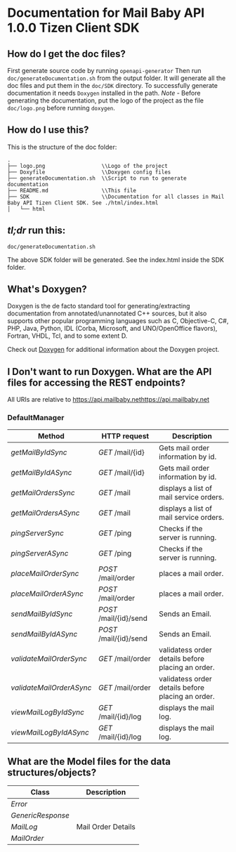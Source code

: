 # Documentation for Mail Baby API 1.0.0 Tizen Client SDK

## How do I get the doc files?
First generate source code by running `openapi-generator`
Then run `doc/generateDocumentation.sh` from the output folder. It will generate all the doc files and put them in the `doc/SDK` directory.
To successfully generate documentation it needs `Doxygen` installed in the path.
*Note* - Before generating the documentation, put the logo of the project as the file `doc/logo.png` before running `doxygen`.


## How do I use this?
This is the structure of the doc folder:

```
.
├── logo.png                  \\Logo of the project
├── Doxyfile                  \\Doxygen config files
├── generateDocumentation.sh  \\Script to run to generate documentation
├── README.md                 \\This file
├── SDK                       \\Documentation for all classes in Mail Baby API Tizen Client SDK. See ./html/index.html
│   └── html

```

## *tl;dr* run this:

```
doc/generateDocumentation.sh
```

The above SDK folder will be generated. See the index.html inside the SDK folder.


## What's Doxygen?
Doxygen is the de facto standard tool for generating/extracting documentation from annotated/unannotated C++ sources, but it also supports other popular programming languages such as C, Objective-C, C#, PHP, Java, Python, IDL (Corba, Microsoft, and UNO/OpenOffice flavors), Fortran, VHDL, Tcl, and to some extent D.

Check out [Doxygen](https://www.doxygen.org/) for additional information about the Doxygen project.

## I Don't want to run Doxygen. What are the API files for accessing the REST endpoints?
All URIs are relative to https://api.mailbaby.nethttps://api.mailbaby.net


### DefaultManager
Method | HTTP request | Description
------------- | ------------- | -------------
*getMailByIdSync* | *GET* /mail/{id} | Gets mail order information by id.
*getMailByIdASync* | *GET* /mail/{id} | Gets mail order information by id.
*getMailOrdersSync* | *GET* /mail | displays a list of mail service orders.
*getMailOrdersASync* | *GET* /mail | displays a list of mail service orders.
*pingServerSync* | *GET* /ping | Checks if the server is running.
*pingServerASync* | *GET* /ping | Checks if the server is running.
*placeMailOrderSync* | *POST* /mail/order | places a mail order.
*placeMailOrderASync* | *POST* /mail/order | places a mail order.
*sendMailByIdSync* | *POST* /mail/{id}/send | Sends an Email.
*sendMailByIdASync* | *POST* /mail/{id}/send | Sends an Email.
*validateMailOrderSync* | *GET* /mail/order | validatess order details before placing an order.
*validateMailOrderASync* | *GET* /mail/order | validatess order details before placing an order.
*viewMailLogByIdSync* | *GET* /mail/{id}/log | displays the mail log.
*viewMailLogByIdASync* | *GET* /mail/{id}/log | displays the mail log.


## What are the Model files for the data structures/objects?
Class | Description
------------- | -------------
 *Error* | 
 *GenericResponse* | 
 *MailLog* | Mail Order Details
 *MailOrder* | 

